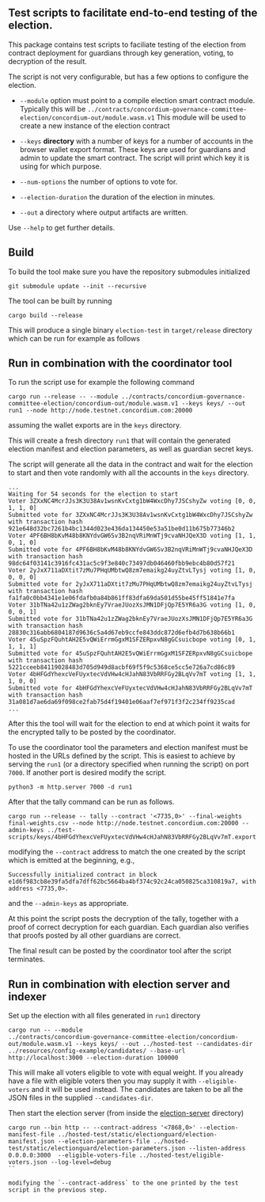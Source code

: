 ## Test scripts to facilitate end-to-end testing of the election.

This package contains test scripts to faciliate testing of the election from
contract deployment for guardians through key generation, voting, to decryption
of the result.

The script is not very configurable, but has a few options to configure the
election.

- `--module` option must point to a compile election smart contract module.
  Typically this will be
  `../contracts/concordium-governance-committee-election/concordium-out/module.wasm.v1`
  This module will be used to create a new instance of the election contract

- `--keys` **directory** with a number of keys for a number of accounts in the
  browser wallet export format. These keys are used for guardians and admin to
  update the smart contract. The script will print which key it is using for
  which purpose.

- `--num-options` the number of options to vote for.

- `--election-duration` the duration of the election in minutes.

- `--out` a directory where output artifacts are written.

Use `--help` to get further details.

## Build

To build the tool make sure you have the repository submodules initialized

```console
git submodule update --init --recursive
```

The tool can be built by running

```console
cargo build --release
```

This will produce a single binary `election-test` in `target/release` directory
which can be run for example as follows


## Run in combination with the coordinator tool

To run the script use for example the following command

```
cargo run --release -- --module ../contracts/concordium-governance-committee-election/concordium-out/module.wasm.v1 --keys keys/ --out run1 --node http://node.testnet.concordium.com:20000
```

assuming the wallet exports are in the `keys` directory.

This will create a fresh directory `run1` that will contain the generated election manifest and election parameters, as well as guardian secret keys.

The script will generate all the data in the contract and wait for the election to start and then vote randomly
with all the accounts in the `keys` directory.

```
...
Waiting for 54 seconds for the election to start
Voter 3ZXxNC4McrJJs3K3U38Av1wsnKvCxtg1bW4WxcDhy7JSCshyZw voting [0, 0, 1, 1, 0]
Submitted vote for 3ZXxNC4McrJJs3K3U38Av1wsnKvCxtg1bW4WxcDhy7JSCshyZw with transaction hash 921e648d32bc7261b4bc1344d023e436da134450e53a51be0d11b675b77346b2
Voter 4PF6BH8bKvM48b8KNYdvGW6Sv3B2nqVRiMnWTj9cvaNHJQeX3D voting [1, 1, 0, 1, 0]
Submitted vote for 4PF6BH8bKvM48b8KNYdvGW6Sv3B2nqVRiMnWTj9cvaNHJQeX3D with transaction hash 98dc64f03141c3916fc431ac5c9f3e840c73497db046460fbb9ebc4b80d57f21
Voter 2yJxX711aDXtit7zMu7PHqUMbtwQ8zm7emaikg24uyZtvLTysj voting [1, 0, 0, 0, 0]
Submitted vote for 2yJxX711aDXtit7zMu7PHqUMbtwQ8zm7emaikg24uyZtvLTysj with transaction hash fa1fa0c0bb4341e1e06fdafb0a84b861ff83dfa69da501d55be45ff51841e7fa
Voter 31bTNa42u1zZWag2bknEy7VraeJUozXsJMN1DFjQp7E5YR6a3G voting [1, 0, 0, 0, 1]
Submitted vote for 31bTNa42u1zZWag2bknEy7VraeJUozXsJMN1DFjQp7E5YR6a3G with transaction hash 28830c316abb6804187d9636c5a4d67eb9ccfe843ddc872d6efb4d7b638b66b1
Voter 45uSpzFQuhtAH2E5vQWiErrmGgxM1SFZERpxvN8gGCsuicbope voting [0, 1, 1, 1, 1]
Submitted vote for 45uSpzFQuhtAH2E5vQWiErrmGgxM1SFZERpxvN8gGCsuicbope with transaction hash 5221cceeb84119028483d705d949d8acbf69f5f9c5368ce5cc5e726a7cd86c89
Voter 4bHFGdYhexcVeFUyxtecVdVHw4cHJahN83VbRRFGy2BLqVv7mT voting [1, 1, 1, 0, 0]
Submitted vote for 4bHFGdYhexcVeFUyxtecVdVHw4cHJahN83VbRRFGy2BLqVv7mT with transaction hash 31a081d7ae6da69f098ce2fab75d4f19401e06aaf7ef971f3f2c234ff9235cad
...
```

After this the tool will wait for the election to end at which point it waits for the encrypted tally to be posted by the coordinator.

To use the coordinator tool the parameters and election manifest must be hosted in the URLs defined by the script.
This is easiest to achieve by serving the `run1` (or a directory specified when running the script) on port `7000`.
If another port is desired modify the script.

```console
python3 -m http.server 7000 -d run1
```

After that the tally command can be run as follows.
```console
cargo run --release -- tally --contract '<7735,0>' --final-weights final-weights.csv --node http://node.testnet.concordium.com:20000 --admin-keys ../test-scripts/keys/4bHFGdYhexcVeFUyxtecVdVHw4cHJahN83VbRRFGy2BLqVv7mT.export
```

modifying the `--contract` address to match the one created by the script which is emitted at the beginning, e.g.,
```
Successfully initialized contract in block e1d6f983cb8e39fa5dfa7dff62bc5664ba4bf374c92c24ca050825ca310819a7, with address <7735,0>.
```
and the `--admin-keys` as appropriate.

At this point the script posts the decryption of the tally, together with a proof of correct decryption for each guardian.
Each guardian also verifies that proofs posted by all other guardians are correct.

The final result can be posted by the coordinator tool after the script terminates.

## Run in combination with election server and indexer

Set up the election with all files generated in `run1` directory

```console
cargo run -- --module
../contracts/concordium-governance-committee-election/concordium-out/module.wasm.v1 --keys keys/ --out ../hosted-test --candidates-dir ../resources/config-example/candidates/ --base-url http://localhost:3000 --election-duration 100000
```

This will make all voters eligible to vote with equal weight. If you already have a file with eligible voters then you may supply it with `--eligible-voters` and it will be used instead.
The candidates are taken to be all the JSON files in the supplied `--candidates-dir`.

Then start the election server (from inside the [election-server](../election-server) directory)

```console
cargo run --bin http -- --contract-address '<7868,0>' --election-manifest-file ../hosted-test/static/electionguard/election-manifest.json --election-parameters-file ../hosted-test/static/electionguard/election-parameters.json --listen-address 0.0.0.0:3000  --eligible-voters-file ../hosted-test/eligible-voters.json --log-level=debug
``

modifying the `--contract-address` to the one printed by the test script in the previous step.
